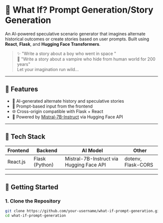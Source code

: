 # 🧠 What If? Prompt Generation/Story Generation

An AI-powered speculative scenario generator that imagines alternate historical outcomes or create stories based on user prompts. Built using **React**, **Flask**, and **Hugging Face Transformers**.

> ✨ "Write a story about a boy who went in space "  
> 💭 "Write a story about a vampire who hide from human world for 200 years"  
> Let your imagination run wild...

---

## 📌 Features

- 🔮 AI-generated alternate history and speculative stories
- 💬 Prompt-based input from the frontend
- 🌐 Cross-origin compatible with Flask + React
- 🤖 Powered by [Mistral-7B-Instruct](https://huggingface.co/mistralai/Mistral-7B-Instruct-v0.1) via Hugging Face API

---

## 🧰 Tech Stack

| Frontend | Backend | AI Model | Other |
|----------|---------|----------|-------|
| React.js | Flask (Python) | Mistral-7B-Instruct via Hugging Face API | dotenv, Flask-CORS |

---

## 🚀 Getting Started

### 1. Clone the Repository

```bash
git clone https://github.com/your-username/what-if-prompt-generation.git
cd what-if-prompt-generation
